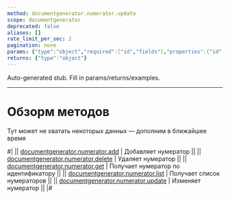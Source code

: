 ```yaml
---
method: documentgenerator.numerator.update
scope: documentgenerator
deprecated: false
aliases: []
rate_limit_per_sec: 2
pagination: none
params: {"type":"object","required":["id","fields"],"properties":{"id":{"type":"integer"},"fields":{"type":"object"}}}
returns: {"type":"object"}
---
```


Auto-generated stub. Fill in params/returns/examples.

---

# Обзорм методов



Тут может не хватать некоторых данных — дополним в ближайшее время




#|
|| [documentgenerator.numerator.add](./document-generator-numerator-add.md) | Добавляет нумератор ||
|| [documentgenerator.numerator.delete](./document-generator-numerator-delete.md) | Удаляет нумератор ||
|| [documentgenerator.numerator.get](./document-generator-numerator-get.md) | Получает нумератор по идентификатору ||
|| [documentgenerator.numerator.list](./document-generator-numerator-list.md) | Получает список нумераторов ||
|| [documentgenerator.numerator.update](./document-generator-numerator-update.md) | Изменяет нумератор ||
|#

